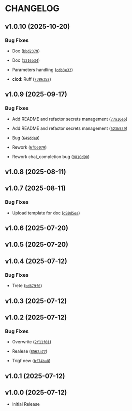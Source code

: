 # CHANGELOG

<!-- version list -->

## v1.0.10 (2025-10-20)

### Bug Fixes

- Doc
  ([`bbd2379`](https://github.com/synvex-ai/openai-rooms-pkg/commit/bbd23798d6460b50f8f4e3234133a03400fef03e))

- Doc
  ([`1316b34`](https://github.com/synvex-ai/openai-rooms-pkg/commit/1316b34086ceb5546e335e93896e6f3493c20a71))

- Parameters handling
  ([`cdb3e33`](https://github.com/synvex-ai/openai-rooms-pkg/commit/cdb3e33658216e6c16d881f19f494aaa30bdbb4b))

- **cicd**: Ruff
  ([`7386352`](https://github.com/synvex-ai/openai-rooms-pkg/commit/73863522a5d31ae1063f75b014fdd2e417d38272))


## v1.0.9 (2025-09-17)

### Bug Fixes

- Add README and refactor secrets management
  ([`77a16e6`](https://github.com/synvex-ai/openai-rooms-pkg/commit/77a16e61920d5d54d9d338862895546e087d5469))

- Add README and refactor secrets management
  ([`523b539`](https://github.com/synvex-ai/openai-rooms-pkg/commit/523b53999b609bc7dc4457c9eb8a68acdb79f68b))

- Bug
  ([`649dde9`](https://github.com/synvex-ai/openai-rooms-pkg/commit/649dde90aca92ea9d2066236de6e2f4487634b19))

- Rework
  ([`6fb6079`](https://github.com/synvex-ai/openai-rooms-pkg/commit/6fb60790303065ec088b11528459c67f74fb3c98))

- Rework chat_completion bug
  ([`9810d90`](https://github.com/synvex-ai/openai-rooms-pkg/commit/9810d90cc38b20dc4eb85f939eae62190b430b23))


## v1.0.8 (2025-08-11)


## v1.0.7 (2025-08-11)

### Bug Fixes

- Upload template for doc
  ([`d98d5ea`](https://github.com/synvex-ai/openai-rooms-pkg/commit/d98d5ea512951ef859c3a671c2191a3e7c913520))


## v1.0.6 (2025-07-20)


## v1.0.5 (2025-07-20)


## v1.0.4 (2025-07-12)

### Bug Fixes

- Trete
  ([`bd679f6`](https://github.com/synvex-ai/template-rooms-pkg/commit/bd679f6dd67c0895d9d55bbaab3cf3748bbd36f5))


## v1.0.3 (2025-07-12)


## v1.0.2 (2025-07-12)

### Bug Fixes

- Overwrite
  ([`2f11f01`](https://github.com/synvex-ai/template-rooms-pkg/commit/2f11f013ecdb11e0d88c088a2ff74e4dc50f4d48))

- Realese
  ([`8562a77`](https://github.com/synvex-ai/template-rooms-pkg/commit/8562a77aa24938a1b152ccc81affae3bb0ea15ad))

- Trigf new
  ([`bf74ba8`](https://github.com/synvex-ai/template-rooms-pkg/commit/bf74ba8fb3f121575e7162306242a777e25bc079))


## v1.0.1 (2025-07-12)


## v1.0.0 (2025-07-12)

- Initial Release
